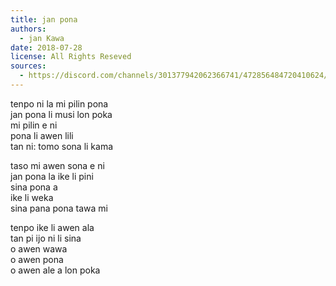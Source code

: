 ```yaml
---
title: jan pona
authors:
  - jan Kawa
date: 2018-07-28
license: All Rights Reseved
sources:
  - https://discord.com/channels/301377942062366741/472856484720410624/472856713003925505
---
```


tenpo ni la mi pilin pona  \
jan pona li musi lon poka  \
mi pilin e ni  \
pona li awen lili  \
tan ni: tomo sona li kama

taso mi awen sona e ni  \
jan pona la ike li pini  \
sina pona a  \
ike li weka  \
sina pana pona tawa mi

tenpo ike li awen ala  \
tan pi ijo ni li sina  \
o awen wawa  \
o awen pona  \
o awen ale a lon poka
